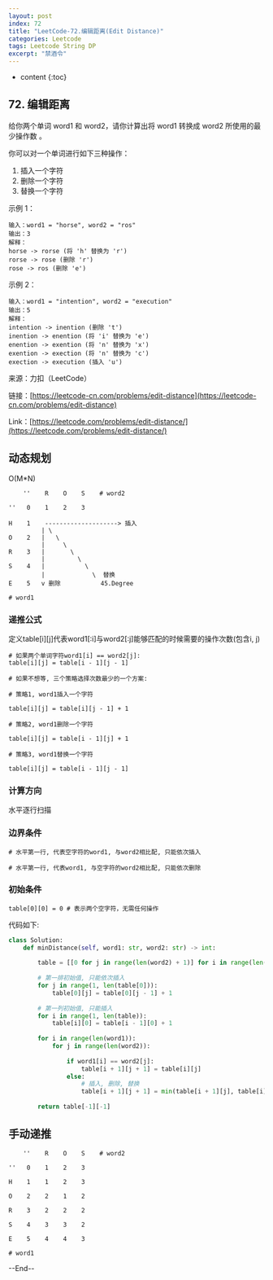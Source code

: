 ```yaml
---
layout: post
index: 72
title: "LeetCode-72.编辑距离(Edit Distance)"
categories: Leetcode
tags: Leetcode String DP
excerpt: "禁酒令"
---
```


* content
{:toc}

## 72. 编辑距离

给你两个单词 word1 和 word2，请你计算出将 word1 转换成 word2 所使用的最少操作数 。

你可以对一个单词进行如下三种操作：

1. 插入一个字符
2. 删除一个字符
3. 替换一个字符
 

示例 1：

```
输入：word1 = "horse", word2 = "ros"
输出：3
解释：
horse -> rorse (将 'h' 替换为 'r')
rorse -> rose (删除 'r')
rose -> ros (删除 'e')
```

示例 2：

```
输入：word1 = "intention", word2 = "execution"
输出：5
解释：
intention -> inention (删除 't')
inention -> enention (将 'i' 替换为 'e')
enention -> exention (将 'n' 替换为 'x')
exention -> exection (将 'n' 替换为 'c')
exection -> execution (插入 'u')
```

来源：力扣（LeetCode）

链接：[https://leetcode-cn.com/problems/edit-distance](https://leetcode-cn.com/problems/edit-distance)

Link：[https://leetcode.com/problems/edit-distance/](https://leetcode.com/problems/edit-distance/)


## 动态规划

O(M*N)

```
    ''    R    O    S    # word2

''   0    1    2    3

H    1    --------------------> 插入
         | \
O    2   |   \
         |     \ 
R    3   |       \
         |         \ 
S    4   |           \
         |             \  替换
E    5   v 删除           45.Degree

# word1
```

### 递推公式

定义table[i][j]代表word1[:i]与word2[:j]能够匹配的时候需要的操作次数(包含i, j)

```
# 如果两个单词字符word1[i] == word2[j]:
table[i][j] = table[i - 1][j - 1]

# 如果不想等, 三个策略选择次数最少的一个方案:

# 策略1, word1插入一个字符

table[i][j] = table[i][j - 1] + 1

# 策略2, word1删除一个字符

table[i][j] = table[i - 1][j] + 1

# 策略3, word1替换一个字符

table[i][j] = table[i - 1][j - 1]

```

### 计算方向

 水平逐行扫描

 ### 边界条件

```
# 水平第一行, 代表空字符的word1, 与word2相比配, 只能依次插入

# 水平第一行, 代表word1, 与空字符的word2相比配, 只能依次删除

```

 ### 初始条件

```
table[0][0] = 0 # 表示两个空字符，无需任何操作
```

代码如下:

```python
class Solution:
    def minDistance(self, word1: str, word2: str) -> int:
        
        table = [[0 for j in range(len(word2) + 1)] for i in range(len(word1) + 1)]
        
        # 第一排初始值, 只能依次插入
        for j in range(1, len(table[0])):
            table[0][j] = table[0][j - 1] + 1
        
        # 第一列初始值, 只能插入
        for i in range(1, len(table)):
            table[i][0] = table[i - 1][0] + 1
        
        for i in range(len(word1)):
            for j in range(len(word2)):
    
                if word1[i] == word2[j]:
                    table[i + 1][j + 1] = table[i][j]
                else:
                    # 插入, 删除, 替换
                    table[i + 1][j + 1] = min(table[i + 1][j], table[i][j + 1], table[i][j]) + 1
        
        return table[-1][-1]
```

## 手动递推

```
    ''    R    O    S    # word2

''   0    1    2    3

H    1    1    2    3
         
O    2    2    1    2
         
R    3    2    2    2
     
S    4    3    3    2
         
E    5    4    4    3

# word1
```

--End--